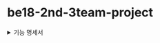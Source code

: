 # be18-2nd-3team-project

<details>
  <summary>기능 명세서</summary>
  <ul>
    <li><a href="https://www.figma.com/design/BplxILKmHUej23Tsun2o6N/2nd_Project?node-id=0-1" target="_blank">기능명세서</a></li>
  </ul>
</details>
